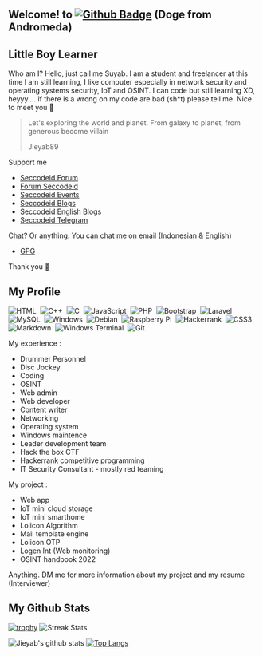 ## Welcome! to [![Github Badge](https://img.shields.io/badge/-Jieyab89-black?style=flat&logo=github&logoColor=white&link=https://github.com/Jieyab89/)](https://github.com/Jieyab89) (Doge from Andromeda)

<h2>Little Boy Learner</h2>
<p align='left'>Who am I? Hello, just call me Suyab. I am a student and freelancer at this time I am still learning, I like computer especially in network security and operating systems security, IoT and OSINT. I can code but still learning XD, heyyy.... if there is a wrong on my code are bad (sh*t) please tell me. Nice to meet you 😬</p>

>
> Let's exploring the world and planet. From galaxy to planet, from generous become villain
>
> Jieyab89 

<p align='left'>Support me </p>

* <a href="https://seccodeid.com">Seccodeid Forum</a>
* <a href="https://forum.seccodeid.com">Forum Seccodeid</a>
* <a href="https://seccodeid.com/#event">Seccodeid Events</a>
* <a href="https://blog.seccodeid.com/">Seccodeid Blogs</a>
* <a href="https://en-blog.seccodeid.com/">Seccodeid English Blogs</a>
* <a href="https://t.me/seccodeid">Seccodeid Telegram</a>


<p align='left'>Chat? Or anything. You can chat me on email (Indonesian & English) </p>

* <a href="https://keys.openpgp.org/search?q=DA301A501A8C7A7E67CEDF699F31C03645ADAB64">GPG</a>

Thank you 🤙

## My Profile
![HTML](https://img.shields.io/badge/-HTML-282A36?style=flat&logo=HTML5)&nbsp;
![C++](https://img.shields.io/badge/C++-black.svg?style=flat&logo=c%2B%2B)&nbsp;
![C](https://img.shields.io/badge/C-black.svg?style=flat&logo=c%2B%2B)&nbsp;
![JavaScript](https://img.shields.io/badge/-JavaScript-282A36?style=flat&logo=javascript)&nbsp;
![PHP](https://img.shields.io/badge/-PHP-282A36?style=flat&logo=PHP)&nbsp;
![Bootstrap](https://img.shields.io/badge/-Bootstrap-282A36?style=flat&logo=bootstrap)&nbsp;
![Laravel](https://img.shields.io/badge/-Laravel-282A36?style=flat&logo=laravel)&nbsp;
![MySQL](https://img.shields.io/badge/-MySQL-282A36?style=flat&logo=mysql)&nbsp;
![Windows](https://img.shields.io/badge/Windows-0078D6?style=flat&logo=windows&logoColor=white)&nbsp;
![Debian](https://img.shields.io/badge/Debian-D70A53?style=flat&logo=debian&logoColor=white)&nbsp;
![Raspberry Pi](https://img.shields.io/badge/-RaspberryPi-C51A4A?style=flat&logo=Raspberry-Pi)&nbsp;
![Hackerrank](https://img.shields.io/badge/-Hackerrank-2EC866?style=flat&logo=HackerRank&logoColor=white)&nbsp;
![CSS3](https://img.shields.io/badge/css3-%231572B6.svg?style=flat&logo=css3&logoColor=white)&nbsp;
![Markdown](https://img.shields.io/badge/markdown-%23000000.svg?style=flat&logo=markdown&logoColor=white)&nbsp;
![Windows Terminal](https://img.shields.io/badge/Windows%20Terminal-%234D4D4D.svg?flat&logo=windows-terminal&logoColor=white)&nbsp;
![Git](https://img.shields.io/badge/git-%23F05033.svg?style=lat&logo=git&logoColor=white)&nbsp;

<p align='left'>My experience : </p>

* Drummer Personnel
* Disc Jockey
* Coding 
* OSINT
* Web admin 
* Web developer
* Content writer
* Networking
* Operating system
* Windows maintence
* Leader development team
* Hack the box CTF
* Hackerrank competitive programming
* IT Security Consultant - mostly red teaming

<p align='left'>My project : </p>

* Web app 
* IoT mini cloud storage
* IoT mini smarthome
* Lolicon Algorithm
* Mail template engine 
* Lolicon OTP 
* Logen Int (Web monitoring)
* OSINT handbook 2022 

Anything. DM me for more information about my project and my resume (Interviewer)

## My Github Stats

[![trophy](https://github-profile-trophy.vercel.app/?username=jieyab89)](https://github.com/Jieyab89)
![Streak Stats](https://github-readme-streak-stats.herokuapp.com/?user=jieyab89&) 

![Jieyab's github stats](https://github-readme-stats.vercel.app/api?username=Jieyab89&show_icons=true&theme=tokyonight)
[![Top Langs](https://github-readme-stats.vercel.app/api/top-langs/?username=Jieyab89&layout=compact&show_icons=true&theme=tokyonight)](https://github.com/Jieyab89/)

